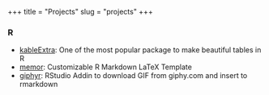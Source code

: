 +++
title = "Projects"
slug = "projects"
+++

### R
- [kableExtra](https://github.com/haozhu233/kableExtra): One of the most popular package to make beautiful tables in R
- [memor](https://github.com/hebrewseniorlife/memor): Customizable R Markdown LaTeX Template
- [giphyr](https://github.com/haozhu233/giphyr): RStudio Addin to download GIF from giphy.com and insert to rmarkdown